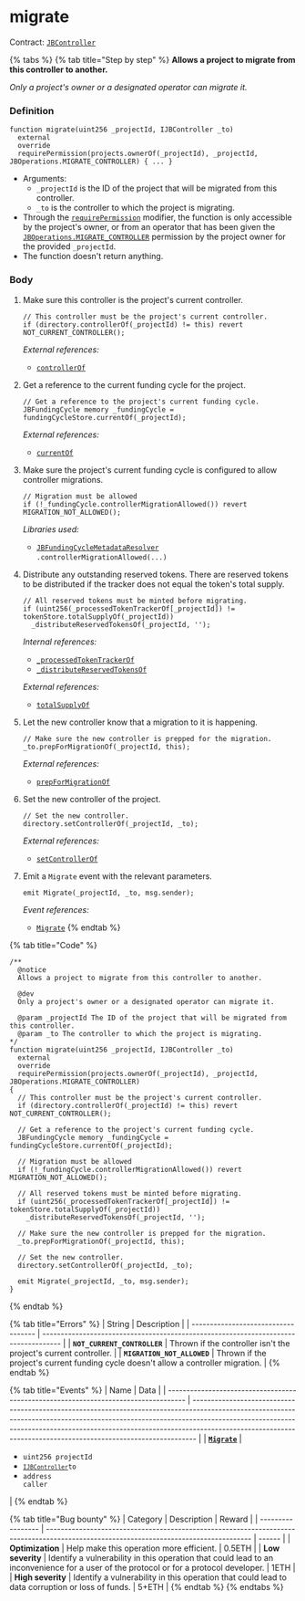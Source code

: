 # migrate

Contract: [`JBController`](/protocol/api/contracts/or-controllers/jbcontroller/README.md)​‌

{% tabs %}
{% tab title="Step by step" %}
**Allows a project to migrate from this controller to another.**

_Only a project's owner or a designated operator can migrate it._

### Definition

```solidity
function migrate(uint256 _projectId, IJBController _to)
  external
  override
  requirePermission(projects.ownerOf(_projectId), _projectId, JBOperations.MIGRATE_CONTROLLER) { ... }
```

* Arguments:
  * `_projectId` is the ID of the project that will be migrated from this controller.
  * `_to` is the controller to which the project is migrating.
* Through the [`requirePermission`](/protocol/api/contracts/or-abstract/jboperatable/modifiers/requirepermission.md) modifier, the function is only accessible by the project's owner, or from an operator that has been given the [`JBOperations.MIGRATE_CONTROLLER`](/protocol/api/libraries/jboperations.md) permission by the project owner for the provided `_projectId`.
* The function doesn't return anything.

### Body

1.  Make sure this controller is the project's current controller. 

    ```solidity
    // This controller must be the project's current controller.
    if (directory.controllerOf(_projectId) != this) revert NOT_CURRENT_CONTROLLER();
    ```

    _External references:_

    * [`controllerOf`](/protocol/api/contracts/jbdirectory/properties/controllerof.md)
2.  Get a reference to the current funding cycle for the project.

    ```solidity
    // Get a reference to the project's current funding cycle.
    JBFundingCycle memory _fundingCycle = fundingCycleStore.currentOf(_projectId);
    ```

    _External references:_

    * [`currentOf`](/protocol/api/contracts/jbfundingcyclestore/read/currentof.md)
3.  Make sure the project's current funding cycle is configured to allow controller migrations.

    ```solidity
    // Migration must be allowed
    if (!_fundingCycle.controllerMigrationAllowed()) revert MIGRATION_NOT_ALLOWED();
    ```

    _Libraries used:_

    * [`JBFundingCycleMetadataResolver`](/protocol/api/libraries/jbfundingcyclemetadataresolver.md)\
      `.controllerMigrationAllowed(...)`
4.  Distribute any outstanding reserved tokens. There are reserved tokens to be distributed if the tracker does not equal the token's total supply.

    ```solidity
    // All reserved tokens must be minted before migrating.
    if (uint256(_processedTokenTrackerOf[_projectId]) != tokenStore.totalSupplyOf(_projectId))
      _distributeReservedTokensOf(_projectId, '');
    ```

    _Internal references:_

    * [`_processedTokenTrackerOf`](/protocol/api/contracts/or-controllers/jbcontroller/properties/_processedtokentrackerof.md)
    * [`_distributeReservedTokensOf`](/protocol/api/contracts/or-controllers/jbcontroller/write/_distributereservedtokensof.md)

    _External references:_

    * [`totalSupplyOf`](/protocol/api/contracts/jbtokenstore/read/totalsupplyof.md)
5.  Let the new controller know that a migration to it is happening.

    ```solidity
    // Make sure the new controller is prepped for the migration.
    _to.prepForMigrationOf(_projectId, this);
    ```

    _External references:_

    * [`prepForMigrationOf`](/protocol/api/contracts/or-controllers/jbcontroller/write/prepformigrationof.md)
6.  Set the new controller of the project.

    ```solidity
    // Set the new controller.
    directory.setControllerOf(_projectId, _to);
    ```

    _External references:_

    * [`setControllerOf`](/protocol/api/contracts/jbdirectory/write/setcontrollerof.md)
7.  Emit a `Migrate` event with the relevant parameters.

    ```solidity
    emit Migrate(_projectId, _to, msg.sender);
    ```

    _Event references:_

    * [`Migrate`](/protocol/api/contracts/or-controllers/jbcontroller/events/migrate.md)
{% endtab %}

{% tab title="Code" %}
```solidity
/**
  @notice
  Allows a project to migrate from this controller to another.

  @dev
  Only a project's owner or a designated operator can migrate it.

  @param _projectId The ID of the project that will be migrated from this controller.
  @param _to The controller to which the project is migrating.
*/
function migrate(uint256 _projectId, IJBController _to)
  external
  override
  requirePermission(projects.ownerOf(_projectId), _projectId, JBOperations.MIGRATE_CONTROLLER)
{
  // This controller must be the project's current controller.
  if (directory.controllerOf(_projectId) != this) revert NOT_CURRENT_CONTROLLER();

  // Get a reference to the project's current funding cycle.
  JBFundingCycle memory _fundingCycle = fundingCycleStore.currentOf(_projectId);

  // Migration must be allowed
  if (!_fundingCycle.controllerMigrationAllowed()) revert MIGRATION_NOT_ALLOWED();

  // All reserved tokens must be minted before migrating.
  if (uint256(_processedTokenTrackerOf[_projectId]) != tokenStore.totalSupplyOf(_projectId))
    _distributeReservedTokensOf(_projectId, '');

  // Make sure the new controller is prepped for the migration.
  _to.prepForMigrationOf(_projectId, this);

  // Set the new controller.
  directory.setControllerOf(_projectId, _to);

  emit Migrate(_projectId, _to, msg.sender);
}
```
{% endtab %}

{% tab title="Errors" %}
| String                              | Description                                                                         |
| ----------------------------------- | ----------------------------------------------------------------------------------- |
| **`NOT_CURRENT_CONTROLLER`** | Thrown if the controller isn't the project's current controller.                    |
| **`MIGRATION_NOT_ALLOWED`**         | Thrown if the project's current funding cycle doesn't allow a controller migration. |
{% endtab %}

{% tab title="Events" %}
| Name                                                                                | Data                                                                                                                                                                                                                                                                                                                      |
| ----------------------------------------------------------------------------------- | ------------------------------------------------------------------------------------------------------------------------------------------------------------------------------------------------------------------------------------------------------------------------------------------------------------------------- |
| [**`Migrate`**](/protocol/api/contracts/or-controllers/jbcontroller/events/migrate.md)                                               | <ul><li><code>uint256 projectId</code></li><li><code>[`IJBController`](/protocol/api/interfaces/ijbcontroller.md)to</code></li><li><code>address caller</code></li></ul>                                                                                                                  |
{% endtab %}

{% tab title="Bug bounty" %}
| Category          | Description                                                                                                                            | Reward |
| ----------------- | -------------------------------------------------------------------------------------------------------------------------------------- | ------ |
| **Optimization**  | Help make this operation more efficient.                                                                                               | 0.5ETH |
| **Low severity**  | Identify a vulnerability in this operation that could lead to an inconvenience for a user of the protocol or for a protocol developer. | 1ETH   |
| **High severity** | Identify a vulnerability in this operation that could lead to data corruption or loss of funds.                                        | 5+ETH  |
{% endtab %}
{% endtabs %}
